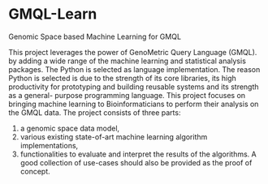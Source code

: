 # GMQL-Learn
Genomic Space based Machine Learning for GMQL

This project leverages the power of GenoMetric Query Language (GMQL). by adding a wide range of the machine learning
and statistical analysis packages. The Python is selected as language implementation. The reason Python is selected is due to
the strength of its core libraries, its high productivity for prototyping and building reusable systems and its strength as a general-
purpose programming language. This project focuses on bringing machine learning to Bioinformaticians to perform their
analysis on the GMQL data. The project consists of three parts:
1. a genomic space data model,
2. various existing state-of-art machine learning algorithm implementations,
3. functionalities to evaluate and interpret the results of the algorithms.
A good collection of use-cases should also be provided as the proof of concept.
